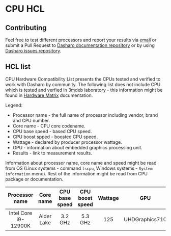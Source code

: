 # CPU HCL

## Contributing

Feel free to test different processors and report your results via
[email](mailto:contact@dasharo.com) or submit a Pull Request to
[Dasharo documentation repository](https://github.com/Dasharo/docs) or by using
[Dasharo issues repository](https://github.com/Dasharo/dasharo-issues/issues).

## HCL list

CPU Hardware Compatibility List presents the CPUs tested and verified
to work with Dasharo by community. The following list does not include CPU
which is tested and verfied in 3mdeb laboratory - this information might be
found in [Hardware Matrix](../hardware-matrix.md) documentation.

Legend:
* Processor name - the full name of processor including vendor, brand and
    CPU number.
* Core name - CPU core codename.
* CPU base speed - based CPU speed.
* CPU boost spped - boosted CPU speed.
* Wattage - declared by producer processor wattage.
* GPU - information about embedded graphics processing unit.
* Results - link to measurement results.

Information about processor name, core name and speed might be read from OS
(Linux systems - command `lscpu`, Windows systems - `System information` menu).
Rest of the information might be read from CPU package or documentation.

| Processor name       | Core name   | CPU base speed | CPU boost speed | Wattage | GPU             | Results       |
|:--------------------:|:-----------:|:--------------:|:---------------:|:-------:|:---------------:|:-------------:|
| Intel Core i9-12900K | Alder Lake  | 3.2 GHz        | 5.3 GHz         | 125     | UHDGraphics710  | [link][1]     |

[1]: https://cloud.3mdeb.com/index.php/s/JRYxxxAe7fcCczx
